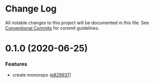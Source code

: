 # Change Log

All notable changes to this project will be documented in this file.
See [Conventional Commits](https://conventionalcommits.org) for commit guidelines.

# 0.1.0 (2020-06-25)


### Features

* create monorepo ([e829937](https://github.com/toureh/temp-syz/commit/e82993767967ea96017ae002cfdda96078d60da0))
